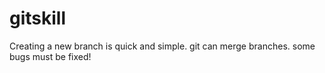 # gitskill
Creating a new branch is quick and simple.
git can merge branches.
some bugs must be fixed!
